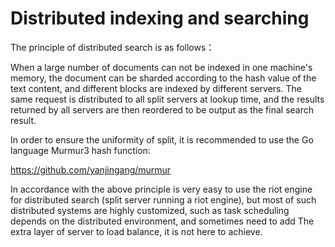 Distributed indexing and searching
===

The principle of distributed search is as follows：

When a large number of documents can not be indexed in one machine's memory, the document can be sharded according to the hash value of the text content, and different blocks are indexed by different servers. The same request is distributed to all split servers at lookup time, and the results returned by all servers are then reordered to be output as the final search result.

In order to ensure the uniformity of split, it is recommended to use the Go language Murmur3 hash function:

https://github.com/yanjingang/murmur

In accordance with the above principle is very easy to use the riot engine for distributed search (split server running a riot engine), but most of such distributed systems are highly customized, such as task scheduling depends on the distributed environment, and sometimes need to add The extra layer of server to load balance, it is not here to achieve.
